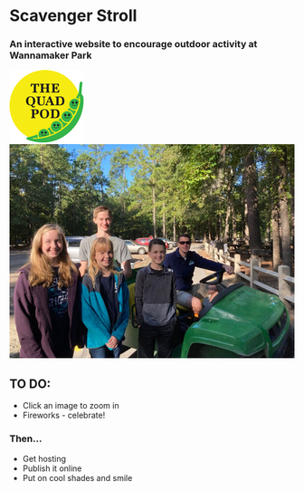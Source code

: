 # Scavenger Stroll

### An interactive website to encourage outdoor activity at Wannamaker Park

![image](./images/quadpod.png)
![image](./images/fullsize/IMG_5435.jpg)

## TO DO:

- Click an image to zoom in
- Fireworks - celebrate!

### Then...

- Get hosting
- Publish it online
- Put on cool shades and smile

